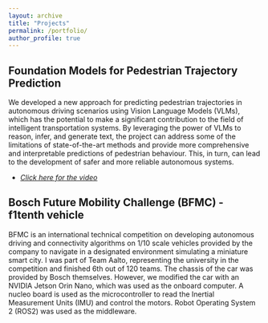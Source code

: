 ```yaml
---
layout: archive
title: "Projects"
permalink: /portfolio/
author_profile: true
---
```


## Foundation Models for Pedestrian Trajectory Prediction
We developed a new approach for predicting pedestrian trajectories in autonomous driving scenarios using Vision Language Models (VLMs), which has the potential to make a significant contribution to the field of intelligent transportation systems. By leveraging the power of VLMs to reason, infer, and generate text, the project can address some of the limitations of state-of-the-art methods and provide more comprehensive and interpretable predictions of pedestrian behaviour. This, in turn, can lead to the development of safer and more reliable autonomous systems.

* [*Click here for the video*](https://youtu.be/1SOVGISHb28)

## Bosch Future Mobility Challenge (BFMC) - f1tenth vehicle
BFMC is an international technical competition on developing autonomous driving and connectivity algorithms on 1/10 scale vehicles provided by the company to navigate in a designated environment simulating a miniature smart city. I was part of Team Aalto, representing the university in the competition and finished 6th out of 120 teams. The chassis of the car was provided by Bosch themselves. However, we modified the car with an NVIDIA Jetson Orin Nano, which was used as the onboard computer. A nucleo board is used as the microcontroller to read the Inertial Measurement Units (IMU) and control the motors. Robot Operating System 2 (ROS2) was used as the middleware.